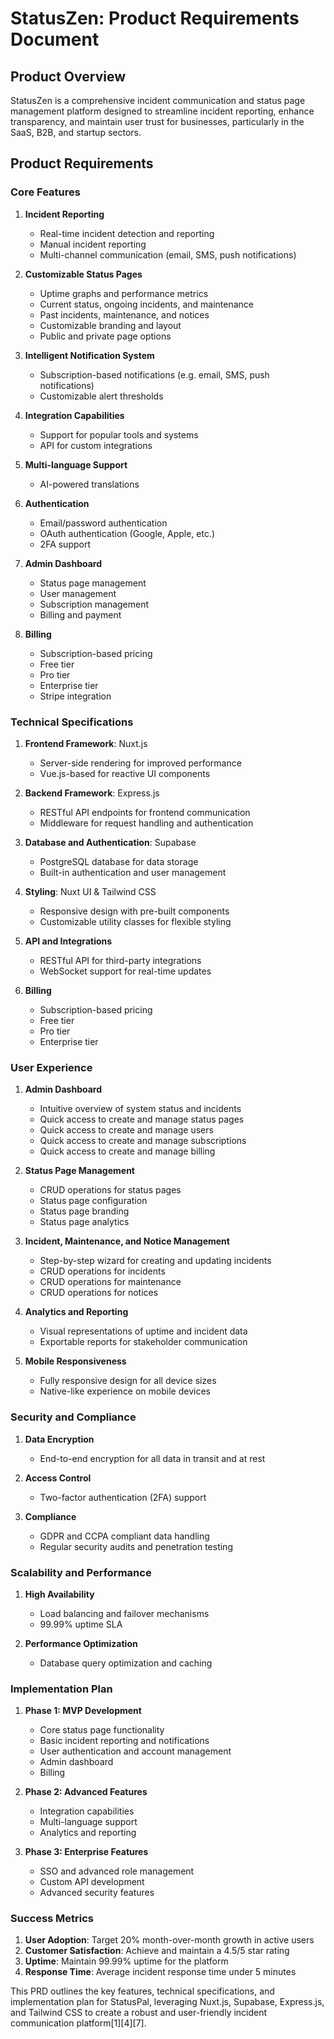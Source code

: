 # StatusZen: Product Requirements Document

## Product Overview

StatusZen is a comprehensive incident communication and status page management platform designed to streamline incident reporting, enhance transparency, and maintain user trust for businesses, particularly in the SaaS, B2B, and startup sectors.

## Product Requirements

### Core Features

1.  **Incident Reporting**

    - Real-time incident detection and reporting
    - Manual incident reporting
    - Multi-channel communication (email, SMS, push notifications)

2.  **Customizable Status Pages**

    - Uptime graphs and performance metrics
    - Current status, ongoing incidents, and maintenance
    - Past incidents, maintenance, and notices
    - Customizable branding and layout
    - Public and private page options

3.  **Intelligent Notification System**

    - Subscription-based notifications (e.g. email, SMS, push notifications)
    - Customizable alert thresholds

4.  **Integration Capabilities**

    - Support for popular tools and systems
    - API for custom integrations

5.  **Multi-language Support**

    - AI-powered translations

6.  **Authentication**

    - Email/password authentication
    - OAuth authentication (Google, Apple, etc.)
    - 2FA support

7.  **Admin Dashboard**

    - Status page management
    - User management
    - Subscription management
    - Billing and payment

8.  **Billing**

    - Subscription-based pricing
    - Free tier
    - Pro tier
    - Enterprise tier
    - Stripe integration

### Technical Specifications

1.  **Frontend Framework**: Nuxt.js

    - Server-side rendering for improved performance
    - Vue.js-based for reactive UI components

2.  **Backend Framework**: Express.js

    - RESTful API endpoints for frontend communication
    - Middleware for request handling and authentication

3.  **Database and Authentication**: Supabase

    - PostgreSQL database for data storage
    - Built-in authentication and user management

4.  **Styling**: Nuxt UI & Tailwind CSS

    - Responsive design with pre-built components
    - Customizable utility classes for flexible styling

5.  **API and Integrations**

    - RESTful API for third-party integrations
    - WebSocket support for real-time updates

6.  **Billing**

    - Subscription-based pricing
    - Free tier
    - Pro tier
    - Enterprise tier

### User Experience

1.  **Admin Dashboard**

    - Intuitive overview of system status and incidents
    - Quick access to create and manage status pages
    - Quick access to create and manage users
    - Quick access to create and manage subscriptions
    - Quick access to create and manage billing

2.  **Status Page Management**

    - CRUD operations for status pages
    - Status page configuration
    - Status page branding
    - Status page analytics

3.  **Incident, Maintenance, and Notice Management**

    - Step-by-step wizard for creating and updating incidents
    - CRUD operations for incidents
    - CRUD operations for maintenance
    - CRUD operations for notices

4.  **Analytics and Reporting**

    - Visual representations of uptime and incident data
    - Exportable reports for stakeholder communication

5.  **Mobile Responsiveness**
    - Fully responsive design for all device sizes
    - Native-like experience on mobile devices

### Security and Compliance

1.  **Data Encryption**

    - End-to-end encryption for all data in transit and at rest

2.  **Access Control**

    - Two-factor authentication (2FA) support

3.  **Compliance**
    - GDPR and CCPA compliant data handling
    - Regular security audits and penetration testing

### Scalability and Performance

1.  **High Availability**

    - Load balancing and failover mechanisms
    - 99.99% uptime SLA

2.  **Performance Optimization**
    - Database query optimization and caching

### Implementation Plan

1.  **Phase 1: MVP Development**

    - Core status page functionality
    - Basic incident reporting and notifications
    - User authentication and account management
    - Admin dashboard
    - Billing

2.  **Phase 2: Advanced Features**

    - Integration capabilities
    - Multi-language support
    - Analytics and reporting

3.  **Phase 3: Enterprise Features**
    - SSO and advanced role management
    - Custom API development
    - Advanced security features

### Success Metrics

1.  **User Adoption**: Target 20% month-over-month growth in active users
2.  **Customer Satisfaction**: Achieve and maintain a 4.5/5 star rating
3.  **Uptime**: Maintain 99.99% uptime for the platform
4.  **Response Time**: Average incident response time under 5 minutes

This PRD outlines the key features, technical specifications, and implementation plan for StatusPal, leveraging Nuxt.js, Supabase, Express.js, and Tailwind CSS to create a robust and user-friendly incident communication platform[1][4][7].
